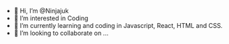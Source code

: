 - 👋 Hi, I’m @Ninjajuk
- 👀 I’m interested in Coding
- 🌱 I’m currently learning and coding in Javascript, React, HTML and CSS.
- 💞️ I’m looking to collaborate on ...


<!---
Ninjajuk/Ninjajuk is a ✨ special ✨ repository because its `README.md` (this file) appears on your GitHub profile.
You can click the Preview link to take a look at your changes.
--->
